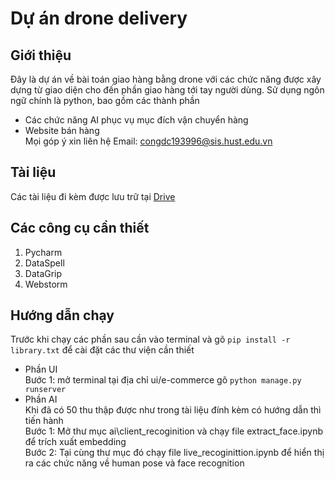 # Dự án drone delivery
## Giới thiệu
Đây là dự án về bài toán giao hàng bằng drone với các chức năng được xây dựng từ giao diện cho đến phần giao hàng tới tay người dùng. Sử dụng ngôn ngữ chính là python, bao gồm các thành phần
* Các chức năng AI phục vụ mục đích vận chuyển hàng
* Website bán hàng  
Mọi góp ý xin liên hệ
Email: congdc193996@sis.hust.edu.vn  
## Tài liệu
Các tài liệu đi kèm được lưu trữ tại [Drive](https://drive.google.com/drive/folders/1TVq7Tfm4zC5uZw7qKQdM0sZjZI-KzRoR?usp=sharing)
## Các công cụ cần thiết
1. Pycharm
2. DataSpell
3. DataGrip
4. Webstorm
## Hướng dẫn chạy
Trước khi chạy các phần sau cần vào terminal và gõ `pip install -r library.txt` để cài đặt các thư viện cần thiết  
* Phần UI  
Bước 1: mở terminal tại địa chỉ ui/e-commerce gõ `python manage.py runserver` 
* Phần AI  
Khi đã có 50 thu thập được như trong tài liệu đính kèm có hướng dẫn thì tiến hành  
Bước 1: Mở thư mục ai\client_recoginition và chạy file extract_face.ipynb để trích xuất embedding   
Bước 2: Tại cùng thư mục đó chạy file live_recoginittion.ipynb để hiển thị ra các chức năng về human pose và face recognition   

